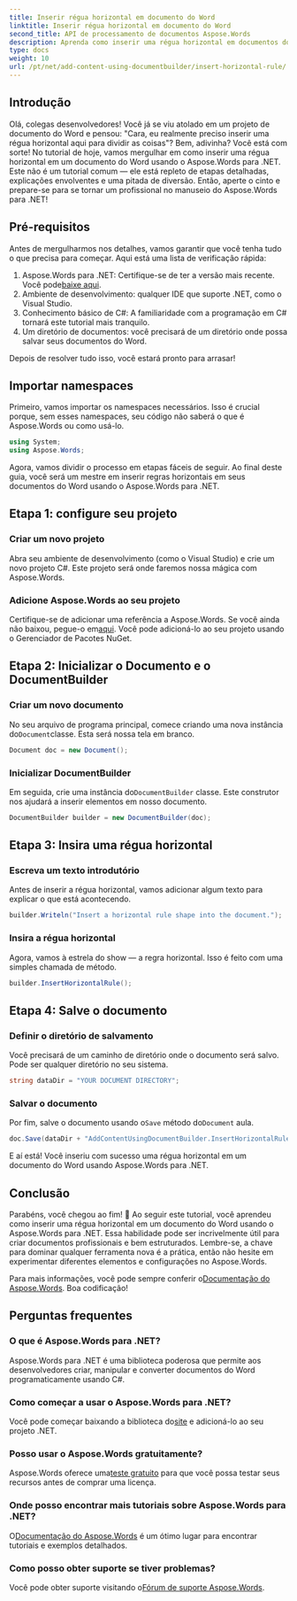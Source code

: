 ```yaml
---
title: Inserir régua horizontal em documento do Word
linktitle: Inserir régua horizontal em documento do Word
second_title: API de processamento de documentos Aspose.Words
description: Aprenda como inserir uma régua horizontal em documentos do Word usando o Aspose.Words para .NET com nosso guia detalhado passo a passo. Perfeito para desenvolvedores C#.
type: docs
weight: 10
url: /pt/net/add-content-using-documentbuilder/insert-horizontal-rule/
---
```

## Introdução

Olá, colegas desenvolvedores! Você já se viu atolado em um projeto de documento do Word e pensou: "Cara, eu realmente preciso inserir uma régua horizontal aqui para dividir as coisas"? Bem, adivinha? Você está com sorte! No tutorial de hoje, vamos mergulhar em como inserir uma régua horizontal em um documento do Word usando o Aspose.Words para .NET. Este não é um tutorial comum — ele está repleto de etapas detalhadas, explicações envolventes e uma pitada de diversão. Então, aperte o cinto e prepare-se para se tornar um profissional no manuseio do Aspose.Words para .NET!

## Pré-requisitos

Antes de mergulharmos nos detalhes, vamos garantir que você tenha tudo o que precisa para começar. Aqui está uma lista de verificação rápida:

1.  Aspose.Words para .NET: Certifique-se de ter a versão mais recente. Você pode[baixe aqui](https://releases.aspose.com/words/net/).
2. Ambiente de desenvolvimento: qualquer IDE que suporte .NET, como o Visual Studio.
3. Conhecimento básico de C#: A familiaridade com a programação em C# tornará este tutorial mais tranquilo.
4. Um diretório de documentos: você precisará de um diretório onde possa salvar seus documentos do Word.

Depois de resolver tudo isso, você estará pronto para arrasar!

## Importar namespaces

Primeiro, vamos importar os namespaces necessários. Isso é crucial porque, sem esses namespaces, seu código não saberá o que é Aspose.Words ou como usá-lo.

```csharp
using System;
using Aspose.Words;
```

Agora, vamos dividir o processo em etapas fáceis de seguir. Ao final deste guia, você será um mestre em inserir regras horizontais em seus documentos do Word usando o Aspose.Words para .NET.

## Etapa 1: configure seu projeto

### Criar um novo projeto

Abra seu ambiente de desenvolvimento (como o Visual Studio) e crie um novo projeto C#. Este projeto será onde faremos nossa mágica com Aspose.Words.

### Adicione Aspose.Words ao seu projeto

 Certifique-se de adicionar uma referência a Aspose.Words. Se você ainda não baixou, pegue-o em[aqui](https://releases.aspose.com/words/net/). Você pode adicioná-lo ao seu projeto usando o Gerenciador de Pacotes NuGet.

## Etapa 2: Inicializar o Documento e o DocumentBuilder

### Criar um novo documento

 No seu arquivo de programa principal, comece criando uma nova instância do`Document`classe. Esta será nossa tela em branco.

```csharp
Document doc = new Document();
```

### Inicializar DocumentBuilder

 Em seguida, crie uma instância do`DocumentBuilder` classe. Este construtor nos ajudará a inserir elementos em nosso documento.

```csharp
DocumentBuilder builder = new DocumentBuilder(doc);
```

## Etapa 3: Insira uma régua horizontal

### Escreva um texto introdutório

Antes de inserir a régua horizontal, vamos adicionar algum texto para explicar o que está acontecendo.

```csharp
builder.Writeln("Insert a horizontal rule shape into the document.");
```

### Insira a régua horizontal

Agora, vamos à estrela do show — a regra horizontal. Isso é feito com uma simples chamada de método.

```csharp
builder.InsertHorizontalRule();
```

## Etapa 4: Salve o documento

### Definir o diretório de salvamento

Você precisará de um caminho de diretório onde o documento será salvo. Pode ser qualquer diretório no seu sistema.

```csharp
string dataDir = "YOUR DOCUMENT DIRECTORY";
```

### Salvar o documento

 Por fim, salve o documento usando o`Save` método do`Document` aula.

```csharp
doc.Save(dataDir + "AddContentUsingDocumentBuilder.InsertHorizontalRule.docx");
```

E aí está! Você inseriu com sucesso uma régua horizontal em um documento do Word usando Aspose.Words para .NET.

## Conclusão

Parabéns, você chegou ao fim! 🎉 Ao seguir este tutorial, você aprendeu como inserir uma régua horizontal em um documento do Word usando o Aspose.Words para .NET. Essa habilidade pode ser incrivelmente útil para criar documentos profissionais e bem estruturados. Lembre-se, a chave para dominar qualquer ferramenta nova é a prática, então não hesite em experimentar diferentes elementos e configurações no Aspose.Words.

 Para mais informações, você pode sempre conferir o[Documentação do Aspose.Words](https://reference.aspose.com/words/net/). Boa codificação!

## Perguntas frequentes

### O que é Aspose.Words para .NET?

Aspose.Words para .NET é uma biblioteca poderosa que permite aos desenvolvedores criar, manipular e converter documentos do Word programaticamente usando C#.

### Como começar a usar o Aspose.Words para .NET?

 Você pode começar baixando a biblioteca do[site](https://releases.aspose.com/words/net/) e adicioná-lo ao seu projeto .NET.

### Posso usar o Aspose.Words gratuitamente?

 Aspose.Words oferece uma[teste gratuito](https://releases.aspose.com/) para que você possa testar seus recursos antes de comprar uma licença.

### Onde posso encontrar mais tutoriais sobre Aspose.Words para .NET?

O[Documentação do Aspose.Words](https://reference.aspose.com/words/net/) é um ótimo lugar para encontrar tutoriais e exemplos detalhados.

### Como posso obter suporte se tiver problemas?

Você pode obter suporte visitando o[Fórum de suporte Aspose.Words](https://forum.aspose.com/c/words/8).